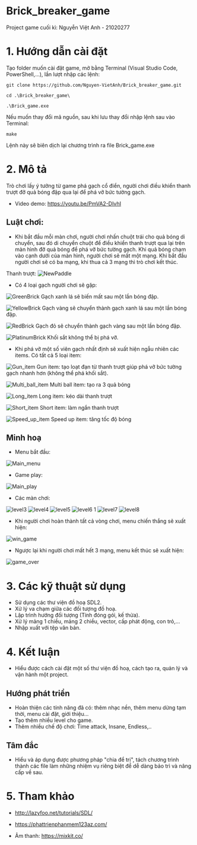 # Brick_breaker_game
Project game cuối kì: Nguyễn Việt Anh - 21020277
# 1. Hướng dẫn cài đặt
Tạo folder muốn cài đặt game, mở bằng Terminal (Visual Studio Code, PowerShell,...), lần lượt nhập các lệnh:

`git clone https://github.com/Nguyen-VietAnh/Brick_breaker_game.git`

`cd .\Brick_breaker_game\`

`.\Brick_game.exe`

Nếu muốn thay đổi mã nguồn, sau khi lưu thay đổi nhập lệnh sau vào Terminal:

`make`

Lệnh này sẽ biên dịch lại chương trình ra file Brick_game.exe


# 2. Mô tả
Trò chơi lấy ý tưởng từ game phá gạch cổ điển, người chơi điều khiển thanh trượt đỡ quả bóng đập qua lại để phá vỡ bức tường gạch.

- Video demo: https://youtu.be/PmVA2-DIvhI

## Luật chơi:
- Khi bắt đầu mỗi màn chơi, người chơi nhấn chuột trái cho quả bóng di chuyển, sau đó di chuyển chuột để điều khiển thanh trượt qua lại trên màn hình đỡ quả bóng để phá vỡ bức tường gạch. Khi quả bóng chạm vào cạnh dưới của màn hình, người chơi sẽ mất một mạng. Khi bắt đầu người chơi sẽ có ba mạng, khi thua cả 3 mạng thì trò chơi kết thúc.

Thanh trượt: ![NewPaddle](https://user-images.githubusercontent.com/100273875/169706560-d7652358-7160-48d3-af20-2f0379f450e5.png)

- Có 4 loại gạch người chơi sẽ gặp:

![GreenBrick](https://user-images.githubusercontent.com/100273875/169706667-e1d33d24-b667-4a98-a1dd-e25ee2c5c48d.png) Gạch xanh lá sẽ biến mất sau một lần bóng đập.


![YellowBrick](https://user-images.githubusercontent.com/100273875/169706689-eb1a81dc-c18b-4a60-ad23-39f7fac3cd6f.png) Gạch vàng sẽ chuyển thành gạch xanh lá sau một lần bóng đập.


![RedBrick](https://user-images.githubusercontent.com/100273875/169706714-e1a8c249-bfe1-4d48-9148-552cf5ccbe34.png) Gạch đỏ sẽ chuyển thành gạch vàng sau một lần bóng đập.


![PlatinumBrick](https://user-images.githubusercontent.com/100273875/171680180-bf2dd5c2-882e-45d2-bff3-6d7f91302a70.png) Khối sắt không thể bị phá vỡ.




- Khi phá vỡ một số viên gạch nhất định sẽ xuất hiện ngẫu nhiên các items. Có tất cả 5 loại item:

![Gun_item](https://user-images.githubusercontent.com/100273875/171681253-6c53dcfd-b251-4762-8372-50cb82c97e7f.png)    Gun item: tạo loạt đạn từ thanh trượt giúp phá vỡ bức tường gạch nhanh hơn (không thể phá khối sắt).


![Multi_ball_item](https://user-images.githubusercontent.com/100273875/171681303-0e28e276-1163-40d7-b6b5-786c7cf8829e.png)    Multi ball item: tạo ra 3 quả bóng


![Long_item](https://user-images.githubusercontent.com/100273875/171681455-a1a9a967-72e4-43ad-9c3d-87695f6cb60b.png)    Long item: kéo dài thanh trượt


![Short_item](https://user-images.githubusercontent.com/100273875/171681532-cbc53350-7658-4da3-b0bb-23e9693d3efc.png)    Short item: làm ngắn thanh trượt


![Speed_up_item](https://user-images.githubusercontent.com/100273875/171681605-a215e425-be46-4b83-91d9-180ad3cf2b9c.png)    Speed up item: tăng tốc độ bóng




## Minh hoạ

- Menu bắt đầu:

![Main_menu](https://user-images.githubusercontent.com/100273875/171682490-ab575866-8dce-49fc-b0f6-c89397cd332f.png)




- Game play:

![Main_play](https://user-images.githubusercontent.com/100273875/171682012-61e617c4-833b-4609-a4c8-e3a99b6d416d.png)




- Các màn chơi:


![level3](https://user-images.githubusercontent.com/100273875/171684796-35102e20-295c-463e-bb6b-ec1c3d4218e6.png)
![level4](https://user-images.githubusercontent.com/100273875/171684873-3391ec43-a877-4724-b90f-a92ba62c5001.png)
![level5](https://user-images.githubusercontent.com/100273875/171684883-e4f53e4c-3c7f-4545-96a4-1615548f3fe2.png)
![level6 1](https://user-images.githubusercontent.com/100273875/171684897-874cbefa-be28-44af-ba27-1a0082972a6b.png)
![level7](https://user-images.githubusercontent.com/100273875/171684905-6ecf08b1-dce7-48e1-ba05-7fdf5f2f91ab.png)
![level8](https://user-images.githubusercontent.com/100273875/171684920-982adec7-2b55-42a8-a49a-c741280e9857.png)




- Khi người chơi hoàn thành tất cả vòng chơi, menu chiến thắng sẽ xuất hiện:


![win_game](https://user-images.githubusercontent.com/100273875/171684956-2a9e2321-f376-44eb-93a0-0ee770662e5f.png)



- Ngược lại khi người chơi mất hết 3 mạng, menu kết thúc sẽ xuất hiện:


![game_over](https://user-images.githubusercontent.com/100273875/171685006-85cc249e-479b-46bd-a5d3-0a9230485f45.png)






# 3. Các kỹ thuật sử dụng
- Sử dụng các thư viện đồ hoạ SDL2.
- Xử lý va chạm giữa các đối tượng đồ hoạ.
- Lập trình hướng đối tượng (Tính đóng gói, kế thừa).
- Xử lý mảng 1 chiều, mảng 2 chiều, vector, cấp phát động, con trỏ,...
- Nhập xuất với tệp văn bản.


# 4. Kết luận
- Hiểu được cách cài đặt một số thư viện đồ hoạ, cách tạo ra, quản lý và vận hành một project.

## Hướng phát triển
- Hoàn thiện các tính năng đã có: thêm nhạc nền, thêm menu dừng tạm thời, menu cài đặt, giới thiệu...
- Tạo thêm nhiều level cho game.
- Thêm nhiều chế độ chơi: Time attack, Insane, Endless,..

## Tâm đắc
- Hiểu và áp dụng được phương pháp "chia để trị", tách chương trình thành các file làm những nhiệm vụ riêng biệt để dễ dàng bảo trì và nâng cấp về sau.

# 5. Tham khảo
- http://lazyfoo.net/tutorials/SDL/
- https://phattrienphanmem123az.com/

- Âm thanh: https://mixkit.co/


